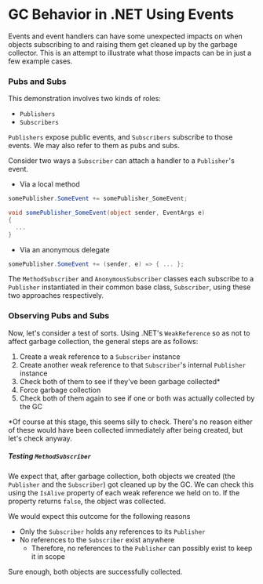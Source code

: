 # GC Behavior in .NET Using Events

Events and event handlers can have some unexpected impacts on when objects subscribing to and raising them get cleaned up by the garbage collector. This is an attempt to illustrate what those impacts can be in just a few example cases.  

### Pubs and Subs
This demonstration involves two kinds of roles:
* `Publishers`
* `Subscribers`

`Publishers` expose public events, and `Subscribers` subscribe to those events. We may also refer to them as pubs and subs.

Consider two ways a `Subscriber` can attach a handler to a `Publisher`'s event.

* Via a local method
```csharp
somePublisher.SomeEvent += somePublisher_SomeEvent;
```
```csharp
void somePublisher_SomeEvent(object sender, EventArgs e)
{
  ...
}
```
* Via an anonymous delegate
```csharp
somePublisher.SomeEvent += (sender, e) => { ... };
```

The `MethodSubscriber` and `AnonymousSubscriber` classes each subscribe to a `Publisher` instantiated in their common base class, `Subscriber`, using these two approaches respectively.

### Observing Pubs and Subs
Now, let's consider a test of sorts. Using .NET's `WeakReference` so as not to affect garbage collection, the general steps are as follows:

1. Create a weak reference to a `Subscriber` instance
2. Create another weak reference to that `Subscriber`'s internal `Publisher` instance
3. Check both of them to see if they've been garbage collected*
4. Force garbage collection
5. Check both of them again to see if one or both was actually collected by the GC

\*Of course at this stage, this seems silly to check. There's no reason either of these would have been collected immediately after being created, but let's check anyway.

##### Testing `MethodSubscriber`
We expect that, after garbage collection, both objects we created (the `Publisher` and the `Subscriber`) got cleaned up by the GC. We can check this using the `IsAlive` property of each weak reference we held on to. If the property returns `false`, the object was collected.

We would expect this outcome for the following reasons
* Only the `Subscriber` holds any references to its `Publisher`
* No references to the `Subscriber` exist anywhere
  * Therefore, no references to the `Publisher` can possibly exist to keep it in scope

Sure enough, both objects are successfully collected.
  
